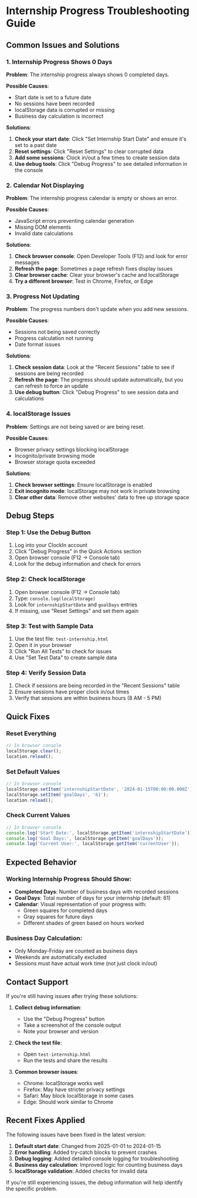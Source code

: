 # Internship Progress Troubleshooting Guide

## Common Issues and Solutions

### 1. **Internship Progress Shows 0 Days**

**Problem**: The internship progress always shows 0 completed days.

**Possible Causes**:
- Start date is set to a future date
- No sessions have been recorded
- localStorage data is corrupted or missing
- Business day calculation is incorrect

**Solutions**:
1. **Check your start date**: Click "Set Internship Start Date" and ensure it's set to a past date
2. **Reset settings**: Click "Reset Settings" to clear corrupted data
3. **Add some sessions**: Clock in/out a few times to create session data
4. **Use debug tools**: Click "Debug Progress" to see detailed information in the console

### 2. **Calendar Not Displaying**

**Problem**: The internship progress calendar is empty or shows an error.

**Possible Causes**:
- JavaScript errors preventing calendar generation
- Missing DOM elements
- Invalid date calculations

**Solutions**:
1. **Check browser console**: Open Developer Tools (F12) and look for error messages
2. **Refresh the page**: Sometimes a page refresh fixes display issues
3. **Clear browser cache**: Clear your browser's cache and localStorage
4. **Try a different browser**: Test in Chrome, Firefox, or Edge

### 3. **Progress Not Updating**

**Problem**: The progress numbers don't update when you add new sessions.

**Possible Causes**:
- Sessions not being saved correctly
- Progress calculation not running
- Date format issues

**Solutions**:
1. **Check session data**: Look at the "Recent Sessions" table to see if sessions are being recorded
2. **Refresh the page**: The progress should update automatically, but you can refresh to force an update
3. **Use debug button**: Click "Debug Progress" to see session data and calculations

### 4. **localStorage Issues**

**Problem**: Settings are not being saved or are being reset.

**Possible Causes**:
- Browser privacy settings blocking localStorage
- Incognito/private browsing mode
- Browser storage quota exceeded

**Solutions**:
1. **Check browser settings**: Ensure localStorage is enabled
2. **Exit incognito mode**: localStorage may not work in private browsing
3. **Clear other data**: Remove other websites' data to free up storage space

## Debug Steps

### Step 1: Use the Debug Button
1. Log into your ClockIn account
2. Click "Debug Progress" in the Quick Actions section
3. Open browser console (F12 → Console tab)
4. Look for the debug information and check for errors

### Step 2: Check localStorage
1. Open browser console (F12 → Console tab)
2. Type: `console.log(localStorage)`
3. Look for `internshipStartDate` and `goalDays` entries
4. If missing, use "Reset Settings" and set them again

### Step 3: Test with Sample Data
1. Use the test file: `test-internship.html`
2. Open it in your browser
3. Click "Run All Tests" to check for issues
4. Use "Set Test Data" to create sample data

### Step 4: Verify Session Data
1. Check if sessions are being recorded in the "Recent Sessions" table
2. Ensure sessions have proper clock in/out times
3. Verify that sessions are within business hours (8 AM - 5 PM)

## Quick Fixes

### Reset Everything
```javascript
// In browser console
localStorage.clear();
location.reload();
```

### Set Default Values
```javascript
// In browser console
localStorage.setItem('internshipStartDate', '2024-01-15T00:00:00.000Z');
localStorage.setItem('goalDays', '61');
location.reload();
```

### Check Current Values
```javascript
// In browser console
console.log('Start Date:', localStorage.getItem('internshipStartDate'));
console.log('Goal Days:', localStorage.getItem('goalDays'));
console.log('Current User:', localStorage.getItem('currentUser'));
```

## Expected Behavior

### Working Internship Progress Should Show:
- **Completed Days**: Number of business days with recorded sessions
- **Goal Days**: Total number of days for your internship (default: 61)
- **Calendar**: Visual representation of your progress with:
  - Green squares for completed days
  - Gray squares for future days
  - Different shades of green based on hours worked

### Business Day Calculation:
- Only Monday-Friday are counted as business days
- Weekends are automatically excluded
- Sessions must have actual work time (not just clock in/out)

## Contact Support

If you're still having issues after trying these solutions:

1. **Collect debug information**:
   - Use the "Debug Progress" button
   - Take a screenshot of the console output
   - Note your browser and version

2. **Check the test file**:
   - Open `test-internship.html`
   - Run the tests and share the results

3. **Common browser issues**:
   - Chrome: localStorage works well
   - Firefox: May have stricter privacy settings
   - Safari: May block localStorage in some cases
   - Edge: Should work similar to Chrome

## Recent Fixes Applied

The following issues have been fixed in the latest version:

1. **Default start date**: Changed from 2025-01-01 to 2024-01-15
2. **Error handling**: Added try-catch blocks to prevent crashes
3. **Debug logging**: Added detailed console logging for troubleshooting
4. **Business day calculation**: Improved logic for counting business days
5. **localStorage validation**: Added checks for invalid data

If you're still experiencing issues, the debug information will help identify the specific problem.
